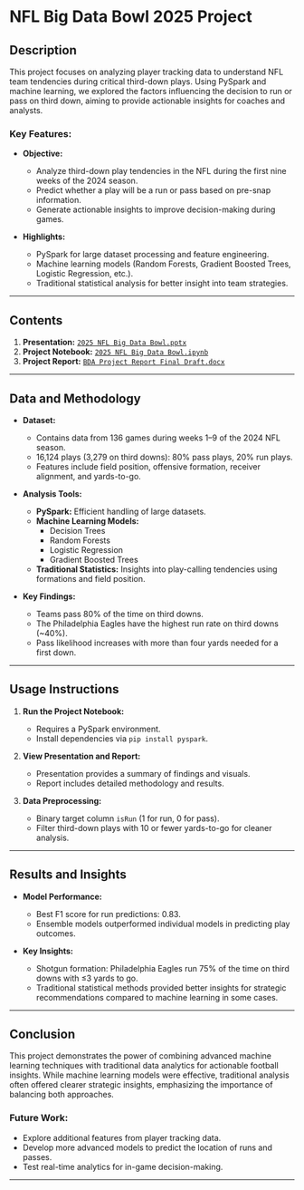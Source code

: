 # NFL Big Data Bowl 2025 Project

## Description
This project focuses on analyzing player tracking data to understand NFL team tendencies during critical third-down plays. Using PySpark and machine learning, we explored the factors influencing the decision to run or pass on third down, aiming to provide actionable insights for coaches and analysts.

### Key Features:
- **Objective:**
  - Analyze third-down play tendencies in the NFL during the first nine weeks of the 2024 season.
  - Predict whether a play will be a run or pass based on pre-snap information.
  - Generate actionable insights to improve decision-making during games.

- **Highlights:**
  - PySpark for large dataset processing and feature engineering.
  - Machine learning models (Random Forests, Gradient Boosted Trees, Logistic Regression, etc.).
  - Traditional statistical analysis for better insight into team strategies.

---

## Contents
1. **Presentation:** [`2025 NFL Big Data Bowl.pptx`](2025%20NFL%20Big%20Data%20Bowl.pptx)
2. **Project Notebook:** [`2025 NFL Big Data Bowl.ipynb`](2025%20NFL%20Big%20Data%20Bowl.ipynb)
3. **Project Report:** [`BDA Project Report Final Draft.docx`](BDA%20Project%20Report%20Final%20Draft.docx)

---

## Data and Methodology
- **Dataset:**
  - Contains data from 136 games during weeks 1–9 of the 2024 NFL season.
  - 16,124 plays (3,279 on third downs): 80% pass plays, 20% run plays.
  - Features include field position, offensive formation, receiver alignment, and yards-to-go.

- **Analysis Tools:**
  - **PySpark:** Efficient handling of large datasets.
  - **Machine Learning Models:**
    - Decision Trees
    - Random Forests
    - Logistic Regression
    - Gradient Boosted Trees
  - **Traditional Statistics:** Insights into play-calling tendencies using formations and field position.

- **Key Findings:**
  - Teams pass 80% of the time on third downs.
  - The Philadelphia Eagles have the highest run rate on third downs (~40%).
  - Pass likelihood increases with more than four yards needed for a first down.

---

## Usage Instructions
1. **Run the Project Notebook:**
   - Requires a PySpark environment.
   - Install dependencies via `pip install pyspark`.

2. **View Presentation and Report:**
   - Presentation provides a summary of findings and visuals.
   - Report includes detailed methodology and results.

3. **Data Preprocessing:**
   - Binary target column `isRun` (1 for run, 0 for pass).
   - Filter third-down plays with 10 or fewer yards-to-go for cleaner analysis.

---

## Results and Insights
- **Model Performance:**
  - Best F1 score for run predictions: 0.83.
  - Ensemble models outperformed individual models in predicting play outcomes.

- **Key Insights:**
  - Shotgun formation: Philadelphia Eagles run 75% of the time on third downs with ≤3 yards to go.
  - Traditional statistical methods provided better insights for strategic recommendations compared to machine learning in some cases.

---

## Conclusion
This project demonstrates the power of combining advanced machine learning techniques with traditional data analytics for actionable football insights. While machine learning models were effective, traditional analysis often offered clearer strategic insights, emphasizing the importance of balancing both approaches.

### Future Work:
- Explore additional features from player tracking data.
- Develop more advanced models to predict the location of runs and passes.
- Test real-time analytics for in-game decision-making.

---
